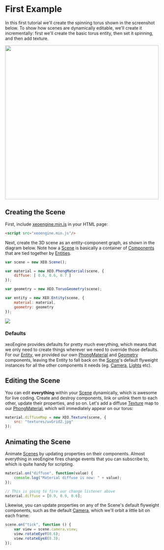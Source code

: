 # First Example

In this first tutorial we'll create the spinning torus shown in the screenshot below. To show how scenes are dynamically editable, we'll create it incrementally: first we'll create the basic torus entity, then set it spinning, and then add texture. 
        
<a href="http://xeoengine.org/examples/#materials_fresnel_specular"><img src="http://xeoengine.org/assets/images/torus.png" width="500px"></a>
      
## Creating the Scene

First, include [xeoengine.min.js](https://github.com/xeolabs/xeoengine/tree/master/build) in your HTML page:

````html
<script src="xeoengine.min.js"/>
````

Next, create the 3D scene as an entity-component graph, as shown in the diagram below. Note how a
[Scene](http://xeoengine.org/docs/classes/Scene.html) is basically a container 
of [Components](http://xeoengine.org/docs/classes/Component.html) that are tied together 
by [Entities](http://xeoengine.org/docs/classes/Entity.html).

````javascript
var scene = new XEO.Scene();

var material = new XEO.PhongMaterial(scene, {
    diffuse: [ 0.6, 0.6, 0.7 ]
});

var geometry = new XEO.TorusGeometry(scene);

var entity = new XEO.Entity(scene, {
    material: material,
    geometry: geometry
});
````
<img src="http://xeoengine.org/assets/images/conceptScene.png">

### Defaults

xeoEngine provides defaults for pretty much everything, which means that we only need to create things wherever we need 
to override those defaults. For our [Entity](http://xeoengine.org/docs/classes/Entity.html), we provided our 
own [PhongMaterial](http://xeoengine.org/docs/classes/PhongMaterial.html) and [Geometry](http://xeoengine.org/docs/classes/Geometry.html) components, leaving
the Entity to fall back on the [Scene](http://xeoengine.org/docs/classes/Scene.html)'s default flyweight instances for all 
the other components it needs (eg. [Camera](http://xeoengine.org/docs/classes/Camera.html), 
[Lights](http://xeoengine.org/docs/classes/Lights.html) etc).

## Editing the Scene

You can edit **everything** within your [Scene]() dynamically, which is awesome for live coding. Create and destroy components, link or unlink them to each other, update their properties, and so on. Let's add a diffuse [Texture](http://xeoengine.org/docs/classes/Texture.html) map to our [PhongMaterial](http://xeoengine.org/docs/classes/PhongMaterial.html), which will immediately appear on our torus:

````javascript
material.diffuseMap = new XEO.Texture(scene, {
    src: "textures/uvGrid2.jpg"
});
````

## Animating the Scene

Animate [Scenes]() by updating properties on their components. Almost everything in xeoEngine fires change events that you can subscribe to, which is quite handy for scripting.

````javascript
material.on("diffuse", function(value) {
    console.log("Material diffuse is now: " + value);
});

// This is going to fire our change listener above
material.diffuse = [0.9, 0.9, 0.6];
````
Likewise, you can update properties on any of the Scene's default flyweight components, such as the 
default [Camera](http://xeoengine.org/docs/classes/Camera.html), which we'll orbit a little bit on each frame:
````javascript
scene.on("tick", function () {
    var view = scene.camera.view;
    view.rotateEyeY(0.6);
    view.rotateEyeX(0.3);
});
````
